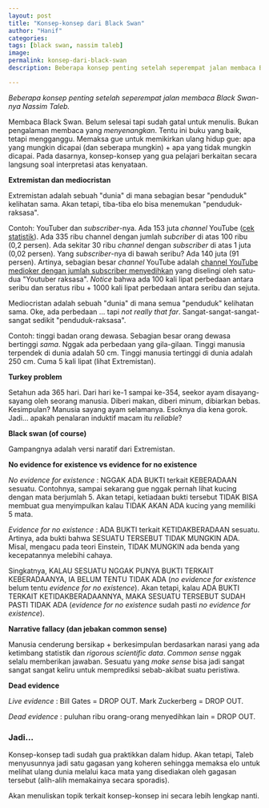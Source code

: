 ```yaml
---
layout: post
title: "Konsep-konsep dari Black Swan"
author: "Hanif" 
categories: 
tags: [black swan, nassim taleb]
image: 
permalink: konsep-dari-black-swan
description: Beberapa konsep penting setelah seperempat jalan membaca Black Swan-nya Nassim Taleb.

---
```


*Beberapa konsep penting setelah seperempat jalan membaca Black Swan-nya Nassim Taleb.* <!--more-->

Membaca Black Swan. Belum selesai tapi sudah gatal untuk menulis. Bukan pengalaman membaca yang *menyenangkan*. Tentu ini buku yang baik, tetapi mengganggu. Memaksa gue untuk memikirkan ulang hidup gue: apa yang mungkin dicapai (dan seberapa mungkin) + apa yang tidak mungkin dicapai. Pada dasarnya, konsep-konsep yang gua pelajari berkaitan secara langsung soal interpretasi atas kenyataan. 

**Extremistan dan mediocristan**

Extremistan adalah sebuah "dunia" di mana sebagian besar "penduduk" kelihatan sama. Akan tetapi, tiba-tiba elo bisa menemukan "penduduk-raksasa". 

Contoh: YouTuber dan *subscriber*-nya. Ada 153 juta *channel* YouTube ([cek statistik](https://timqueen.com/youtube-number-of-channels/)). Ada 335 ribu channel dengan jumlah *subcriber* di atas 100 ribu (0,2 persen). Ada sekitar 30 ribu *channel* dengan *subscriber* di atas 1 juta (0,02 persen). Yang *subscriber*-nya di bawah seribu? Ada 140 juta (91 persen). Artinya, sebagian besar *channel* YouTube adalah [channel YouTube medioker dengan jumlah subscriber menyedihkan](https://www.youtube.com/channel/UCx-pxdfOtPQslC2hDQzpMeg) yang diselingi oleh satu-dua "Youtuber raksasa". *Notice* bahwa ada 100 kali lipat perbedaan antara seribu dan seratus ribu + 1000 kali lipat perbedaan antara seribu dan sejuta.

Mediocristan adalah sebuah "dunia" di mana semua "penduduk" kelihatan sama. Oke, ada perbedaan ... tapi *not really that far*. Sangat-sangat-sangat-sangat sedikit "penduduk-raksasa". 

Contoh: tinggi badan orang dewasa. Sebagian besar orang dewasa bertinggi *sama*. Nggak ada perbedaan yang gila-gilaan. Tinggi manusia terpendek di dunia adalah 50 cm. Tinggi manusia tertinggi di dunia adalah 250 cm. Cuma 5 kali lipat (lihat Extremistan).

**Turkey problem**

Setahun ada 365 hari. Dari hari ke-1 sampai ke-354, seekor ayam disayang-sayang oleh seorang manusia. Diberi makan, diberi minum, dibiarkan bebas. Kesimpulan? Manusia sayang ayam selamanya. Esoknya dia kena gorok. Jadi... apakah penalaran induktif macam itu *reliable*?

**Black swan (of course)**

Gampangnya adalah versi naratif dari Extremistan. 

**No evidence for existence vs evidence for no existence**

*No evidence for existence* : NGGAK ADA BUKTI terkait KEBERADAAN sesuatu. Contohnya, sampai sekarang gue nggak pernah lihat kucing dengan mata berjumlah 5. Akan tetapi, ketiadaan bukti tersebut TIDAK BISA membuat gua menyimpulkan kalau TIDAK AKAN ADA kucing yang memiliki 5 mata. 

*Evidence for no existence* : ADA BUKTI terkait KETIDAKBERADAAN sesuatu. Artinya, ada bukti bahwa SESUATU TERSEBUT TIDAK MUNGKIN ADA. Misal, mengacu pada teori Einstein, TIDAK MUNGKIN ada benda yang kecepatannya melebihi cahaya. 

Singkatnya, KALAU SESUATU NGGAK PUNYA BUKTI TERKAIT KEBERADAANYA, IA BELUM TENTU TIDAK ADA (*no evidence for existence* belum tentu *evidence for no existence*). Akan tetapi, kalau ADA BUKTI TERKAIT KETIDAKBERADAANNYA, MAKA SESUATU TERSEBUT SUDAH PASTI TIDAK ADA (*evidence for no existence* sudah pasti *no evidence for existence*).


**Narrative fallacy (dan jebakan common sense)**

Manusia cenderung bersikap + berkesimpulan berdasarkan narasi yang ada ketimbang statistik dan *rigorous scientific data*. *Common sense* nggak selalu memberikan jawaban. Sesuatu yang *make sense* bisa jadi sangat sangat sangat keliru untuk memprediksi sebab-akibat suatu peristiwa.

**Dead evidence**

*Live evidence* : Bill Gates = DROP OUT. Mark Zuckerberg = DROP OUT. 

*Dead evidence* : puluhan ribu orang-orang menyedihkan lain = DROP OUT.


### Jadi...

Konsep-konsep tadi sudah gua praktikkan dalam hidup. Akan tetapi, Taleb menyusunnya jadi satu gagasan yang koheren sehingga memaksa elo untuk melihat ulang dunia melalui kaca mata yang disediakan oleh gagasan tersebut (alih-alih memakainya secara sporadis).

Akan menuliskan topik terkait konsep-konsep ini secara lebih lengkap nanti. 